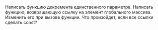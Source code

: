 Написать функцию декремента единственного параметра. Написать функцию, возвращающую ссылку на элемент глобального массива. Изменить его при вызове функции. Что произойдет, если все ссылки сделать const? 
